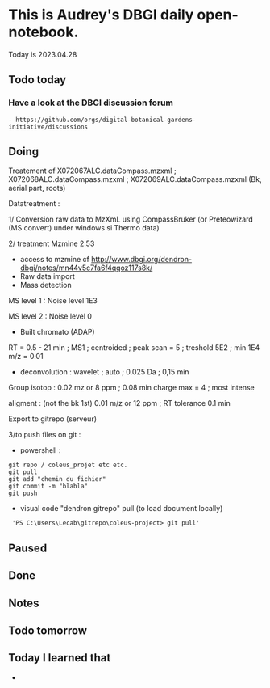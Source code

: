 

# This is Audrey's DBGI daily open-notebook.

Today is 2023.04.28

## Todo today

### Have a look at the DBGI discussion forum
    - https://github.com/orgs/digital-botanical-gardens-initiative/discussions

###
###

## Doing
Treatement of X072067ALC.dataCompass.mzxml ; X072068ALC.dataCompass.mzxml ; X072069ALC.dataCompass.mzxml (Bk, aerial part, roots)

Datatreatment :

1/ Conversion raw data to MzXmL using CompassBruker (or Preteowizard (MS convert) under windows si Thermo data)

2/ treatment Mzmine 2.53 
* access to mzmine cf http://www.dbgi.org/dendron-dbgi/notes/mn44v5c7fa6f4qqoz117s8k/ 
* Raw data import 
* Mass detection 

MS level 1 : Noise level 1E3 

MS level 2 : Noise level 0 

* Built chromato (ADAP)

RT = 0.5 - 21 min ; MS1 ; centroided ; peak scan = 5 ; treshold 5E2 ; min 1E4  m/z = 0.01 

* deconvolution : wavelet ; auto ; 0.025 Da ; 0,15 min 

Group isotop : 0.02 mz or 8 ppm ; 0.08 min charge max = 4 ; most intense 

aligment : (not the bk 1st) 0.01 m/z or 12 ppm ; RT tolerance 0.1 min 

Export to gitrepo (serveur)
  
3/to push files on git : 

* powershell : 

```
git repo / coleus_projet etc etc. 
git pull 
git add "chemin du fichier" 
git commit -m "blabla" 
git push 

```
* visual code "dendron gitrepo" 
pull (to load document locally)
```
 'PS C:\Users\Lecab\gitrepo\coleus-project> git pull' 

``` 


## Paused

## Done

## Notes



## Todo tomorrow

###
###
###


## Today I learned that

- 